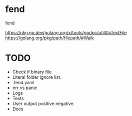 # fend
fend

https://pkg.go.dev/golang.org/x/tools/godoc/util#IsTextFile
https://golang.org/pkg/path/filepath/#Walk

# TODO
* Check if binary file
* Literal folder ignore list.
* .fend.yaml
* err vs panic
* Logs
* Tests
* User output positive negative.
* Docs


